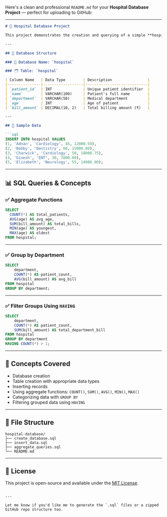 Here's a clean and professional `README.md` for your **Hospital Database Project** — perfect for uploading to GitHub:

---

````markdown
# 🏥 Hospital Database Project

This project demonstrates the creation and querying of a simple **hospital database** using SQL. It includes table creation, data insertion, and data summarization using **aggregate functions**, **grouping**, and **filtering** with `HAVING`.

---

## 📂 Database Structure

### 🎯 Database Name: `hospital`

### 🗂️ Table: `hospital`

| Column Name   | Data Type        | Description                |
|---------------|------------------|----------------------------|
| `patient_id`  | INT              | Unique patient identifier  |
| `name`        | VARCHAR(100)     | Patient's full name        |
| `department`  | VARCHAR(50)      | Medical department         |
| `age`         | INT              | Age of patient             |
| `bill_amount` | DECIMAL(10, 2)   | Total billing amount (₹)   |

---

## 💾 Sample Data

```sql
INSERT INTO hospital VALUES
(1, 'Adnan', 'Cardiology', 45, 12000.50),
(2, 'Bobby', 'Dentistry', 60, 15000.00),
(3, 'Charwick', 'Cardiology', 50, 18000.75),
(4, 'Dinesh', 'ENT', 30, 7000.00),
(5, 'Elizabeth', 'Neurology', 55, 14000.00);
````

---

## 📊 SQL Queries & Concepts

### ✅ Aggregate Functions

```sql
SELECT 
  COUNT(*) AS total_patients,
  AVG(age) AS avg_age,
  SUM(bill_amount) AS total_bills,
  MIN(age) AS youngest,
  MAX(age) AS oldest
FROM hospital;
```

---

### ✅ Group by Department

```sql
SELECT 
    department,
    COUNT(*) AS patient_count,
    AVG(bill_amount) AS avg_bill
FROM hospital
GROUP BY department;
```

---

### ✅ Filter Groups Using `HAVING`

```sql
SELECT 
    department,
    COUNT(*) AS patient_count,
    SUM(bill_amount) AS total_department_bill
FROM hospital
GROUP BY department
HAVING COUNT(*) > 1;
```

---

## 📌 Concepts Covered

* Database creation
* Table creation with appropriate data types
* Inserting records
* Using aggregate functions: `COUNT()`, `SUM()`, `AVG()`, `MIN()`, `MAX()`
* Categorizing data with `GROUP BY`
* Filtering grouped data using `HAVING`

---

## 📁 File Structure

```
hospital-database/
├── create_database.sql
├── insert_data.sql
├── aggregate_queries.sql
└── README.md
```

---

## 🔗 License

This project is open-source and available under the [MIT License](LICENSE).

```

---

Let me know if you'd like me to generate the `.sql` files or a zipped GitHub repo structure too.
```
